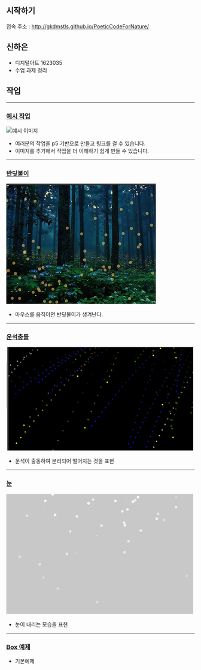 ## 시작하기

접속 주소 : <http://gkdmstls.github.io/PoeticCodeForNature/>

## 신하은
 * 디지털아트 1623035
 * 수업 과제 정리

## 작업
----
### [예시 작업](./example/)
![예시 이미지](./example_img.png)
 * 여러분의 작업을 p5 기반으로 만들고 링크를 걸 수 있습니다.
 * 이미지를 추가해서 작업을 더 이해하기 쉽게 만들 수 있습니다.

----
### [반딧불이](./ex01/)
 ![반딧불이](./fly.png)
  * 마우스를 움직이면 반딧불이가 생겨난다.

----
### [운석충돌](./fireworks/)
 ![운석충돌](./firework.png)
  * 운석이 출동하여 분리되어 떨어지는 것을 표현

----
### [눈](./snow/)
 ![눈 내리기](./sno.png)
  * 눈이 내리는 모습을 표현
----
### [Box 예제](./Boxes/)
  * 기본예제
